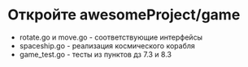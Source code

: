 # Откройте awesomeProject/game
- rotate.go и move.go - соответствующие интерфейсы
- spaceship.go - реализация космического корабля
- game_test.go - тесты из пунктов дз 7.3 и 8.3
